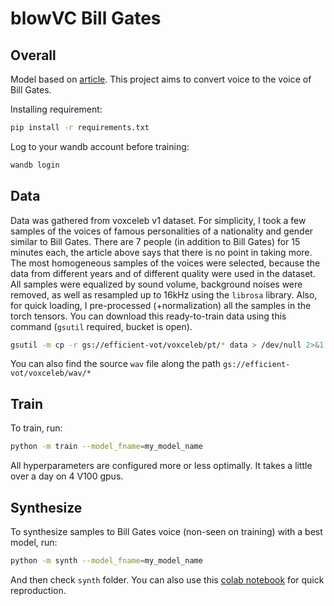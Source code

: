 # blowVC Bill Gates

## Overall

Model based on [article](https://arxiv.org/abs/1912.02164).
This project aims to convert voice to the voice of Bill Gates.

Installing requirement:

```bash
pip install -r requirements.txt
```

Log to your wandb account before training:

```bash
wandb login
```

## Data

Data was gathered from voxceleb v1 dataset.
For simplicity, I took a few samples of the voices of famous personalities of a nationality and gender similar to Bill Gates.
There are 7 people (in addition to Bill Gates) for 15 minutes each, the article above says that there is no point in taking more.
The most homogeneous samples of the voices were selected, because the data from different years and of different quality were used in the dataset.
All samples were equalized by sound volume, background noises were removed, as well as resampled up to 16kHz using the `librosa` library.
Also, for quick loading, I pre-processed (+normalization) all the samples in the torch tensors.
You can download this ready-to-train data using this command (`gsutil` required, bucket is open).

```bash
gsutil -m cp -r gs://efficient-vot/voxceleb/pt/* data > /dev/null 2>&1
```

You can also find the source `wav` file along the path `gs://efficient-vot/voxceleb/wav/*`

## Train

To train, run:

```bash
python -m train --model_fname=my_model_name
```

All hyperparameters are configured more or less optimally.
It takes a little over a day on 4 V100 gpus.

## Synthesize

To synthesize samples to Bill Gates voice (non-seen on training) with a best model, run:

```bash
python -m synth --model_fname=my_model_name
```

And then check `synth` folder.
You can also use this [colab notebook](https://colab.research.google.com/drive/1YUs6PxCIyf_47Vx04fQWwRiNW7tYEVY5?usp=sharing) for quick reproduction.
